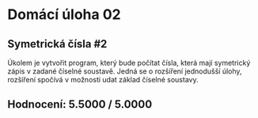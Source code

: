 # Domácí úloha 02

## Symetrická čísla #2
Úkolem je vytvořit program, který bude počítat čísla, která mají symetrický zápis v zadané číselné soustavě. Jedná se o rozšíření jednodušší úlohy, rozšíření spočívá v možnosti udat základ číselné soustavy.

## Hodnocení:	5.5000 / 5.0000
